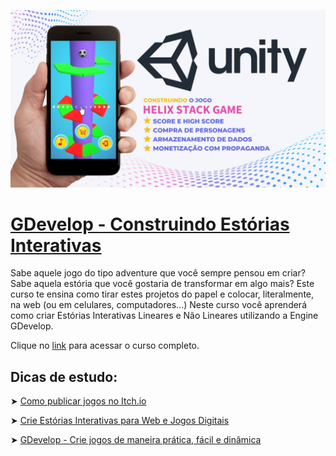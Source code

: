 ![](https://github.com/dfilitto/UnityHelixStack/blob/main/Unity%20-%20HELIX%20STACK%20GAME.jpg?raw=true)
# [GDevelop - Construindo Estórias Interativas](https://www.youtube.com/playlist?list=PLfvOpw8k80WoT7MyQoOV2PFatMB98SQms)

Sabe aquele jogo do tipo adventure que você sempre pensou em criar?
Sabe aquela estória que você gostaria de transformar em algo mais?
Este curso te ensina como tirar estes projetos do papel e colocar, literalmente, na web (ou em celulares, computadores...)
Neste curso você aprenderá como criar Estórias Interativas Lineares e Não Lineares utilizando a Engine GDevelop.

Clique no [link](https://www.youtube.com/playlist?list=PLfvOpw8k80WoT7MyQoOV2PFatMB98SQms) para acessar o curso completo.

## Dicas de estudo:

➤ [Como publicar jogos no Itch.io](https://www.youtube.com/playlist?list=PLfvOpw8k80WotNMAdJ4oMPe39t0FgaBu0)  

➤ [Crie Estórias Interativas para Web e Jogos Digitais](https://www.udemy.com/course/estorias-interativas/?referralCode=462DEE35F606F15E0297)

➤ [GDevelop - Crie jogos de maneira prática, fácil e dinâmica](https://www.udemy.com/course/gdevelop-crie-jogos-de-maneira-pratica-facil-e-dinamica/?referralCode=06270DF0222C4A03A4F5)  

